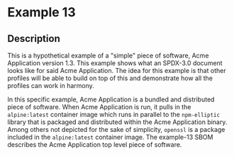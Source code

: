 # Example 13

## Description

This is a hypothetical example of a "simple" piece of software, Acme Application version 1.3. This example shows what an SPDX-3.0 document looks like for said Acme Application. The idea for this example is that other profiles will be able to build on top of this and demonstrate how all the profiles can work in harmony.

In this specific example, Acme Application is a bundled and distributed piece of software. When Acme Application is run, it pulls in the `alpine:latest` container image which runs in parallel to the `npm-elliptic` library that is packaged and distributed within the Acme Application binary. Among others not depicted for the sake of simplicity, `openssl` is a package included in the `alpine:latest` container image. The example-13 SBOM describes the Acme Application top level piece of software.
